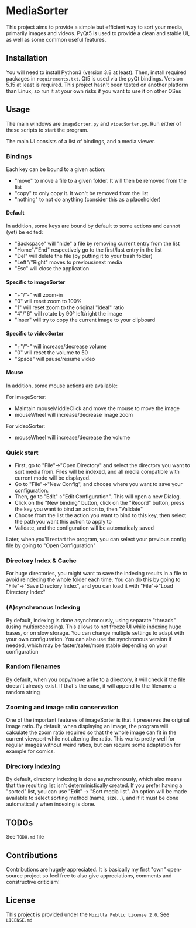 # MediaSorter

This project aims to provide a simple but efficient way to sort your media, primarily images and videos.
PyQt5 is used to provide a clean and stable UI, as well as some common useful features.

## Installation

You will need to install Python3 (version 3.8 at least). Then, install required packages in `requirements.txt`.
Qt5 is used via the pyQt bindings. Version 5.15 at least is required.
This project hasn't been tested on another platform than Linux, so run it at your own risks if you want to use it on other OSes

## Usage

The main windows are `imageSorter.py` and `videoSorter.py`. Run either of these scripts to start the program.

The main UI consists of a list of bindings, and a media viewer.

### Bindings
Each key can be bound to a given action:
- "move" to move a file to a given folder. It will then be removed from the list
- "copy" to only copy it. It won't be removed from the list
- "nothing" to not do anything (consider this as a placeholder)

#### Default
In addition, some keys are bound by default to some actions and cannot (yet) be edited:
- "Backspace" will "hide" a file by removing current entry from the list
- "Home"/"End" respectively go to the first/last entry in the list
- "Del" will delete the file (by putting it to your trash folder)
- "Left"/"Right" moves to previous/next media
- "Esc" will close the application

#### Specific to imageSorter
- "+"/"-" will zoom-in
- "0" will reset zoom to 100%
- "1" will reset zoom to the original "ideal" ratio
- "4"/"6" will rotate by 90° left/right the image
- "Inser" will try to copy the current image to your clipboard 

#### Specific to videoSorter
- "+"/"-" will increase/decrease volume
- "0" will reset the volume to 50
- "Space" will pause/resume video

#### Mouse
In addition, some mouse actions are available:

For imageSorter:
- Maintain mouseMiddleClick and move the mouse to move the image
- mouseWheel will increase/decrease image zoom

For videoSorter:
- mouseWheel will increase/decrease the volume

### Quick start
- First, go to "File"->"Open Directory" and select the directory you want to sort media from.
Files will be indexed, and all media compatible with current mode will be displayed.
- Go to "File"->"New Config", and choose where you want to save your configuration.
- Then, go to "Edit"->"Edit Configuration". This will open a new Dialog.
- Click on the "New binding" button, click on the "Record" button, press the key you want to bind an action to, then "Validate"
- Choose from the list the action you want to bind to this key, then select the path you want this action to apply to
- Validate, and the configuration will be automaticaly saved

Later, when you'll restart the program, you can select your previous config file by going to "Open Configuration"

### Directory Index & Cache
For huge directories, you might want to save the indexing results in a file to avoid reindexing the whole folder each time.
You can do this by going to "File"->"Save Directory Index", and you can load it with "File"->"Load Directory Index"

### (A)synchronous Indexing
By default, indexing is done asynchronously, using separate "threads" (using multiprocessing).
This allows to not freeze UI while indexing huge bases, or on slow storage.
You can change multiple settings to adapt with your own configuration.
You can also use the synchronous version if needed, which may be faster/safer/more stable depending on your configuration

### Random filenames
By default, when you copy/move a file to a directory, it will check if the file doesn't already exist.
If that's the case, it will append to the filename a random string

### Zooming and image ratio conservation
One of the important features of imageSorter is that it preserves the original image ratio.
By default, when displaying an image, the program will calculate the zoom ratio required so that the whole image can fit in the current viewport while not altering the ratio.
This works pretty well for regular images without weird ratios, but can require some adaptation for example for comics.

### Directory indexing
By default, directory indexing is done asynchronously, which also means that the resulting list isn't deterministically created.
If you prefer having a "sorted" list, you can use "Edit" -> "Sort media list".
An option will be made available to select sorting method (name, size...), and if it must be done automatically when indexing is done.

## TODOs
See `TODO.md` file

## Contributions
Contributions are hugely appreciated. It is basically my first "own" open-source project so feel free to also give appreciations, comments and constructive criticism!

## License
This project is provided under the `Mozilla Public License 2.0`. See `LICENSE.md`
